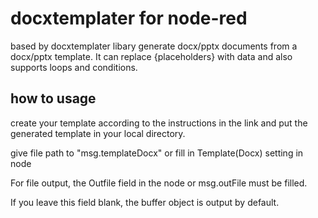 # docxtemplater for node-red

based by docxtemplater libary generate docx/pptx documents from a docx/pptx template. It can replace {placeholders} with data and also supports loops and conditions.

## how to usage

create your template according to the instructions in the link and put the generated template in your local directory.

give file path to "msg.templateDocx" or fill in Template(Docx) setting in node

For file output, the Outfile field in the node or msg.outFile must be filled.

If you leave this field blank, the buffer object is output by default.
